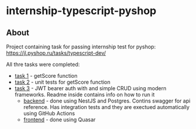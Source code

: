 # internship-typescript-pyshop

## About

Project containing task for passing internship test for pyshop: https://jl.pyshop.ru/tasks/typescript-dev/

All thre tasks were completed:
- [task 1](./task1-function/) - getScore function
- [task 2](./task2-unittests/) - unit tests for getScore function
- [task 3](./task3-JWT/) - JWT bearer auth with and simple CRUD using modern frameworks. Readme inside contains info on how to run it
    - [backend](./task3-JWT/internship-typescript-pyshop-nest/) - done using NestJS and Postgres. Contins swagger for api reference. Has integration tests and they are exectued automatically using GitHub Actions
    - [frontend](./task3-JWT/internship-typescript-pyshop-quasar/) - done using Quasar